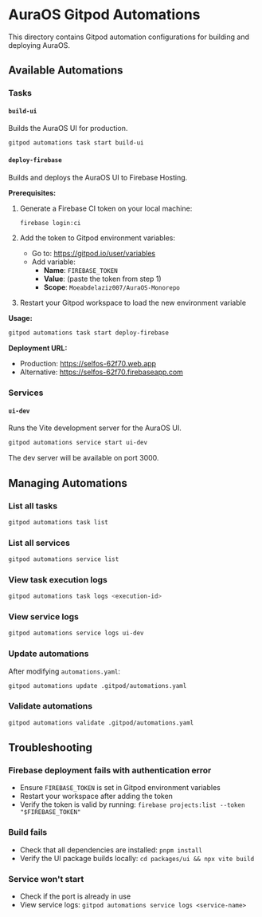 # AuraOS Gitpod Automations

This directory contains Gitpod automation configurations for building and deploying AuraOS.

## Available Automations

### Tasks

#### `build-ui`
Builds the AuraOS UI for production.

```bash
gitpod automations task start build-ui
```

#### `deploy-firebase`
Builds and deploys the AuraOS UI to Firebase Hosting.

**Prerequisites:**
1. Generate a Firebase CI token on your local machine:
   ```bash
   firebase login:ci
   ```

2. Add the token to Gitpod environment variables:
   - Go to: https://gitpod.io/user/variables
   - Add variable:
     - **Name**: `FIREBASE_TOKEN`
     - **Value**: (paste the token from step 1)
     - **Scope**: `Moeabdelaziz007/AuraOS-Monorepo`

3. Restart your Gitpod workspace to load the new environment variable

**Usage:**
```bash
gitpod automations task start deploy-firebase
```

**Deployment URL:**
- Production: https://selfos-62f70.web.app
- Alternative: https://selfos-62f70.firebaseapp.com

### Services

#### `ui-dev`
Runs the Vite development server for the AuraOS UI.

```bash
gitpod automations service start ui-dev
```

The dev server will be available on port 3000.

## Managing Automations

### List all tasks
```bash
gitpod automations task list
```

### List all services
```bash
gitpod automations service list
```

### View task execution logs
```bash
gitpod automations task logs <execution-id>
```

### View service logs
```bash
gitpod automations service logs ui-dev
```

### Update automations
After modifying `automations.yaml`:
```bash
gitpod automations update .gitpod/automations.yaml
```

### Validate automations
```bash
gitpod automations validate .gitpod/automations.yaml
```

## Troubleshooting

### Firebase deployment fails with authentication error
- Ensure `FIREBASE_TOKEN` is set in Gitpod environment variables
- Restart your workspace after adding the token
- Verify the token is valid by running: `firebase projects:list --token "$FIREBASE_TOKEN"`

### Build fails
- Check that all dependencies are installed: `pnpm install`
- Verify the UI package builds locally: `cd packages/ui && npx vite build`

### Service won't start
- Check if the port is already in use
- View service logs: `gitpod automations service logs <service-name>`
